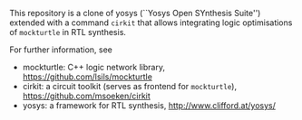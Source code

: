 This repository is a clone of yosys (``Yosys Open SYnthesis Suite'')
extended with a command `cirkit` that allows integrating logic
optimisations of `mockturtle` in RTL synthesis.

For further information, see
* mockturtle: C++ logic network library, https://github.com/lsils/mockturtle
* cirkit: a circuit toolkit (serves as frontend for `mockturtle`), https://github.com/msoeken/cirkit
* yosys: a framework for RTL synthesis, http://www.clifford.at/yosys/